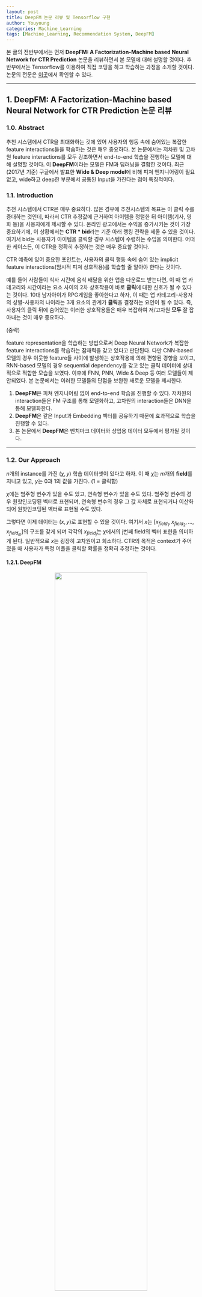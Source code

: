 ```yaml
---
layout: post
title: DeepFM 논문 리뷰 및 Tensorflow 구현
author: Youyoung
categories: Machine_Learning
tags: [Machine_Learning, Recommendation System, DeepFM]
---
```

본 글의 전반부에서는 먼저 **DeepFM: A Factorization-Machine based Neural Network for CTR Prediction** 논문을 리뷰하면서 본 모델에 대해 설명할 것이다. 후반부에서는 Tensorflow를 이용하여 직접 코딩을 하고 학습하는 과정을 소개할 것이다. 논문의 전문은 [이곳](https://arxiv.org/pdf/1703.04247v1.pdf)에서 확인할 수 있다.  

---
## 1. DeepFM: A Factorization-Machine based Neural Network for CTR Prediction 논문 리뷰  
### 1.0. Abstract  
추천 시스템에서 CTR을 최대화하는 것에 있어 사용자의 행동 속에 숨어있는 복잡한 feature interactions들을 학습하는 것은 매우 중요하다. 본 논문에서는 저차원 및 고차원 feature interactions를 모두 강조하면서 end-to-end 학습을 진행하는 모델에 대해 설명할 것이다. 이 **DeepFM**이라는 모델은 FM과 딥러닝을 결합한 것이다. 최근(2017년 기준) 구글에서 발표한 **Wide & Deep model**에 비해 피쳐 엔지니어링이 필요 없고, wide하고 deep한 부분에서 공통된 Input을 가진다는 점이 특징적이다.  

### 1.1. Introduction  
추천 시스템에서 CTR은 매우 중요하다. 많은 경우에 추천시스템의 목표는 이 클릭 수를 증대하는 것인데, 따라서 CTR 추정값에 근거하여 아이템을 정렬한 뒤 아이템(기사, 영화 등)을 사용자에게 제시할 수 있다. 온라인 광고에서는 수익을 증가시키는 것이 가장 중요하기에, 이 상황에서는 **CTR * bid**라는 기준 아래 랭킹 전략을 세울 수 있을 것이다. 여기서 bid는 사용자가 아이템을 클릭할 경우 시스템이 수령하는 수입을 의미한다. 어떠한 케이스든, 이 CTR을 정확히 추정하는 것은 매우 중요할 것이다.  

CTR 예측에 있어 중요한 포인트는, 사용자의 클릭 행동 속에 숨어 있는 implicit feature interactions(암시적 피쳐 상호작용)를 학습할 줄 알아야 한다는 것이다.  

예를 들어 사람들이 식사 시간에 음식 배달을 위한 앱을 다운로드 받는다면, 이 때 앱 카테고리와 시간이라는 요소 사이의 2차 상호작용이 바로 **클릭**에 대한 신호가 될 수 있다는 것이다. 10대 남자아이가 RPG게임을 좋아한다고 하자, 이 때는 앱 카테고리-사용자의 성별-사용자의 나이라는 3개 요소의 관계가 **클릭**을 결정하는 요인이 될 수 있다. 즉, 사용자의 클릭 뒤에 숨어있는 이러한 상호작용들은 매우 복잡하여 저/고차원 **모두** 잘 잡아내는 것이 매우 중요하다.  
  
(중략)  
  
feature representation을 학습하는 방법으로써 Deep Neural Network가 복잡한 feature interactions를 학습하는 잠재력을 갖고 있다고 판단된다. 다만 CNN-based 모델의 경우 이웃한 feature들 사이에 발생하는 상호작용에 의해 편향된 경향을 보이고, RNN-based 모델의 경우 sequential dependency를 갖고 있는 클릭 데이터에 상대적으로 적합한 모습을 보였다. 이후에 FNN, PNN, Wide & Deep 등 여러 모델들이 제안되었다. 본 논문에서는 이러한 모델들의 단점을 보완한 새로운 모델을 제시한다.  

1) **DeepFM**은 피쳐 엔지니어링 없이 end-to-end 학습을 진행할 수 있다. 저차원의 interaction들은 FM 구조를 통해 모델화하고, 고차원의 interaction들은 DNN을 통해 모델화한다.  
2) **DeepFM**은 같은 Input과 Embedding 벡터를 공유하기 때문에 효과적으로 학습을 진행할 수 있다.  
3) 본 논문에서 **DeepFM**은 벤치마크 데이터와 상업용 데이터 모두에서 평가될 것이다.  

---
### 1.2. Our Approach
$n$개의 instance를 가진 $(\chi, y)$ 학습 데이터셋이 있다고 하자. 이 때 $\chi$는 $m$개의 **field**를 지니고 있고, $y$는 0과 1의 값을 가진다. (1 = 클릭함)  

$\chi$에는 범주형 변수가 있을 수도 있고, 연속형 변수가 있을 수도 있다. 범주형 변수의 경우 원핫인코딩된 벡터로 표현되며, 연속형 변수의 경우 그 값 자체로 표현되거나 이산화되어 원핫인코딩된 벡터로 표현될 수도 있다.  

그렇다면 이제 데이터는 $(x, y)$로 표현할 수 있을 것이다. 여기서 $x$는 $[x_{field_1}, x_{field_2}, ..., x_{field_m}]$의 구조를 갖게 되며 각각의 $x_{field_j}$는 $\chi$에서의 j번째 field의 벡터 표현을 의미하게 된다. 일반적으로 $x$는 굉장히 고차원이고 희소하다. CTR의 목적은 context가 주어졌을 때 사용자가 특정 어플을 클릭할 확률을 정확히 추정하는 것이다.  

#### 1.2.1. DeepFM  
<center><img src="/public/img/Machine_Learning/2020-04-07-DeepFM/01.JPG" width="70%"></center>  

위 그림에서도 확인할 수 있다시피, **DeepFM**은 2가지 요소로 구성되어 있다. 이 요소들은 같은 Input을 공유한다.  

- $i$번재 피쳐에 대해 스칼라 $w_i$: 1차원 importance를 측정함  
- latent vector $V_i$: 다른 피쳐들과의 interaction의 영향을 측정  

$V_i$의 경우 FM요소에서는 2차원 interaction을 모델화하며, Deep요소에서는 고차원 피쳐 interaction을 모델화한다. 모든 파라미터들은 통합 예측모델에서 함께 학습된다. 즉 모델을 아주 간단히 표현하자면 아래와 같다.  

$$\hat{y} = sigmoid(y_{FM} + y_{DNN})$$  
  

**FM Component**  
<center><img src="/public/img/Machine_Learning/2020-04-07-DeepFM/02.JPG" width="60%"></center>  

FM요소는 Factorization Machine이다. FM모델에 대한 설명은 [이글](https://greeksharifa.github.io/machine_learning/2019/12/21/FM/)에서 확인할 수 있다.  


**Deep Component**  
CTR 예측에 사용되는 Raw 데이터는 일반적으로 매우 희소하고, 고차원이며, 범주형/연속형 변수가 섞여 있고, 일종의 field(성별, 위치, 나이 등)로 그룹화되어 있다는 특징을 지닌다. 따라서 **Embedding Layer**로 이러한 정보들을 압축하여 저차원의, dense한 실수 벡터를 만들어서 Input을 재가공할 필요가 있다.  

아래 그림은 **Input Layer**에서 **Embedding Layer**로 이어지는 보조 네트워크를 강조한 부분이다. 여기서 확인해야 할 부분은 2가지이다. 첫 번재는, Input으로 쓰이는 Input field 벡터가 각자 다른 길이를 갖고 있을 수 있기 때문에, 이들의 임베딩은 같은 크기(**k**)여야 한다는 것이다. 두 번재는, FM 모델에서 latent 벡터로 기능했던 $V$는 본 요소에서는 Input field 벡터를 Embedding 벡터로 압축하기 위해 사용되고 학습되는 네트워크 weight가 된다는 것이다.  

<center><img src="/public/img/Machine_Learning/2020-04-07-DeepFM/06.JPG" width="60%"></center>  
  

**Embedding Layer**의 Output은 아래와 같다.  

$$ a^{{0}} = [e_1, e_2, ..., e_m] $$  

- $e_i$는 i번재 field의 Embedding  
- $m$은 field의 수  

$a^{(0)}$는 DNN에 투입되며 forward process는 다음과 같다.  

$$ a^{(l+1)} = \sigma{(W^{(l)}a^{(l)} + b^{(l)}}) $$  

- $l$: layer의 깊이  

이렇게 Dense한 실수 피쳐 벡터가 생성되면 CTR prediction을 위해 최종적으로 sigmoid 함수에 투입되게 된다.  

$$ y_{DNN} = \sigma{(W^{|H|+1} a^{|H|} + b^{|H| + 1}}) $$  

- $ㅣHㅣ$: hidden layer의 수  
- $ \vert H \vert $: hidden layer의 수  

<center> (중략) </center>  

#### 1.5. Conclusions  
DeepFM은 FM Component와 Deep Component를 함께 학습시킨다. 이러한 방식은 다음과 같은 장점을 지닌다.  
1) pre-training이 필요 없다.  
2) 저/고차원 feature를 모두 잘 학습한다.  
3) feature embedding을 통해 피쳐 엔지니어링이 불필요하다.  

실험 결과를 확인하면, DeepFM이 최신 모델들을 압도하고 상당한 효율성을 지닌 것을 알 수 있다.  

---
## 2. Tensorflow 구현  
### 2.1. 데이터 설명 및 데이터 변환  
구현의 핵심은 Parameter인 $w$와 $V$의 shape과 활용 방법에 대해 이해하는 것이다. 사실 구현하는 사람의 입장에서는 논문이 썩 친절하다고 느끼지는 못할 것이다. 다소 애매모호한 표현으로 읽는 사람으로 하여금 혼란을 일으키게 하는 문구나 그림 등도 존재한다. 그럼에도 침착하게 잘 생각해보면, 모델을 구축할 수 있을 것이다.  

학습 데이터로는 연봉이 5만 달러를 상회하는지의 여부를 예측하는 데이터를 사용하였고, [여기](https://archive.ics.uci.edu/ml/datasets/Adult)에서 다운로드 받을 수 있다.  

데이터는 48,842개의 Instance로 구성되어 있고, 14개의 Feature를 갖고 있으며, 이 중 6개의 변수가 연속형 변수이다. 당연히 예측 과제는 **Binary Classification**이다. 0은 연봉 5만 달러 이하를 의미하며, 전체 데이터의 25% 정도를 차지한다. 1은 연봉 5만 달러 초과를 의미한다.  

앞에서 설명한 데이터를 예로 들어 설명하도록 하겠다. 이 데이터에는 총 14개의 변수가 있다. 이 14개는 곧, field의 개수가 된다. 이 중 범주형 변수를 One-Hot 인코딩을 통해 변환시키면(물론 연속형 변수도 필요에 따라 구간화하여 범주형 변수화해도 된다.) 본 데이터는 총 108개의 칼럼을 갖게 된다. 이 108개는 곧, feature의 개수가 된다. 즉, One-Hot 인코딩을 통해 변환시킨 칼럼의 개수를 feature의 개수로, 인코딩 이전의 데이터의 칼럼의 개수를 field의 개수로 이해하면 쉽다. 논문에서는 임베딩 스킬을 이용하고 있는데, 여기서 Embedding Matrix인 $V$의 칼럼의 개수는 Hyperparameter이다.  

본 프로젝트 파일은 다음과 같이 5개의 py파일로 구성되어 있다.  
  
<center><img src="/public/img/Machine_Learning/2020-04-07-DeepFM/07.JPG" width="25%"></center>  
  

먼저 config파일을 보자. 이 파일에는 칼럼의 목록을 연속형/범주형을 구분하여 저장한 리스트와 Hyperparameter들이 저장되어 있다.  
```python
# config.py
ALL_FIELDS = ['age', 'workclass', 'fnlwgt', 'education', 'education-num',
             'marital-status', 'occupation', 'relationship', 'race',
             'sex', 'capital-gain', 'capital-loss', 'hours-per-week', 'country']
CONT_FIELDS = ['age', 'fnlwgt', 'education-num',
               'capital-gain', 'capital-loss', 'hours-per-week']
CAT_FIELDS = list(set(ALL_FIELDS).difference(CONT_FIELDS))

# Hyper-parameters for Experiment
NUM_BIN = 10
BATCH_SIZE = 256
EMBEDDING_SIZE = 5
```
  

이제 데이터를 가공할 시간이다. (데이터가 매우 커서 서버에서 데이터를 받아오는 상황이라면, 아래 코드를 pyspark로 짜면 좋을 것이다.) 지금부터 할 작업은 `field_index`와 `field_dict`를 만드는 것인데, 쉽게 말해서 아래와 같은 작업을 진행하는 것이다.  
  
<center><img src="/public/img/Machine_Learning/2020-04-07-DeepFM/05.JPG" width="100%"></center>  
  

인코딩 이후의 데이터에 대해 각 칼럼이 본래 인코딩 이전에 몇 번째 field에 속했었는지에 대한 정보를 저장한 것이 `field_index`와 `field_dict`이다.  

```python
# Preprocess
import config
from itertools import repeat
import pandas as pd
from sklearn.preprocessing import MinMaxScaler

def get_modified_data(X, all_fields, continuous_fields, categorical_fields, is_bin=False):
    field_dict = dict()
    field_index = []
    X_modified = pd.DataFrame()

    for index, col in enumerate(X.columns):
        if col not in all_fields:
            print("{} not included: Check your column list".format(col))
            raise ValueError

        if col in continuous_fields:
            scaler = MinMaxScaler()

            # 연속형 변수도 구간화 할 것인가?
            if is_bin:
                X_bin = pd.cut(scaler.fit_transform(X[[col]]).reshape(-1, ), config.NUM_BIN, labels=False)
                X_bin = pd.Series(X_bin).astype('str')

                X_bin_col = pd.get_dummies(X_bin, prefix=col, prefix_sep='-')
                field_dict[index] = list(X_bin_col.columns)
                field_index.extend(repeat(index, X_bin_col.shape[1]))
                X_modified = pd.concat([X_modified, X_bin_col], axis=1)

            else:
                X_cont_col = pd.DataFrame(scaler.fit_transform(X[[col]]), columns=[col])
                field_dict[index] = col
                field_index.append(index)
                X_modified = pd.concat([X_modified, X_cont_col], axis=1)

        if col in categorical_fields:
            X_cat_col = pd.get_dummies(X[col], prefix=col, prefix_sep='-')
            field_dict[index] = list(X_cat_col.columns)
            field_index.extend(repeat(index, X_cat_col.shape[1]))
            X_modified = pd.concat([X_modified, X_cat_col], axis=1)

    print('Data Prepared...')
    print('X shape: {}'.format(X_modified.shape))
    print('# of Feature: {}'.format(len(field_index)))
    print('# of Field: {}'.format(len(field_dict)))

    return field_dict, field_index, X_modified
```

### 2.2. 모델 빌드  
먼저 FM Component에 대해 살펴보자. **call** 함수에서 y_fm을 어떤 shape으로 반환할 지는 그 task에 맞게 변환하면 된다. 아래 코드에서는 (None, 2)의 형태로 반환되어 최종적으로 Deep Component의 (None, 2)와 합쳐져 (None, 4)의 최종 Output을 반환하게 되는데, 이 수치는 성능 향상을 위해 변경이 가능하다.  

Parameter $w$의 길이는 `num_feature(108)`이며, Parameter $V$의 shape은 `num_field(14), embedding_size(5)`이다. 그런데 아래 **call** 함수에서 보면 알 수 있듯이, 이 $V$행렬은 One-Hot 인코딩된 데이터에 곱해지는 구조이기 때문에 `tf.nn.embedding_lookup`이라는 함수를 통해 행이 복제된다. 즉, 앞서 생성한 `field_index`의 정보를 참조하여, 같은 field에서 나온 feature일 경우, 같은 Embedding Row($V$의 Row)를 공유하는 것이다.  

**new_inputs**는 Deep Component의 Input으로 쓰일 개체이다. 코드를 살펴보면, $V$라는 행렬이 FM Component에도 쓰이지만, **new_inputs**를 만들어내면서 Deep Component에도 영향을 미치는 것을 알 수 있다.  
```python
class FM_layer(tf.keras.layers.Layer):
    def __init__(self, num_feature, num_field, embedding_size, field_index):
        super(FM_layer, self).__init__()
        self.embedding_size = embedding_size    # k: 임베딩 벡터의 차원(크기)
        self.num_feature = num_feature          # f: 원래 feature 개수
        self.num_field = num_field              # m: grouped field 개수
        self.field_index = field_index          # 인코딩된 X의 칼럼들이 본래 어디 소속이었는지

        # Parameters of FM Layer
        # w: capture 1st order interactions
        # V: capture 2nd order interactions
        self.w = tf.Variable(tf.random.normal(shape=[num_feature],
                                              mean=0.0, stddev=1.0), name='w')
        self.V = tf.Variable(tf.random.normal(shape=(num_field, embedding_size),
                                              mean=0.0, stddev=0.01), name='V')

    def call(self, inputs):
        x_batch = tf.reshape(inputs, [-1, self.num_feature, 1])
        # Parameter V를 field_index에 맞게 복사하여 num_feature에 맞게 늘림
        embeds = tf.nn.embedding_lookup(params=self.V, ids=self.field_index)

        # Deep Component에서 쓸 Input
        # (batch_size, num_feature, embedding_size)
        new_inputs = tf.math.multiply(x_batch, embeds)

        # (batch_size, )
        linear_terms = tf.reduce_sum(
            tf.math.multiply(self.w, inputs), axis=1, keepdims=False)

        # (batch_size, )
        interactions = 0.5 * tf.subtract(
            tf.square(tf.reduce_sum(new_inputs, [1, 2])),
            tf.reduce_sum(tf.square(new_inputs), [1, 2])
        )

        linear_terms = tf.reshape(linear_terms, [-1, 1])
        interactions = tf.reshape(interactions, [-1, 1])

        y_fm = tf.concat([linear_terms, interactions], 1)

        return y_fm, new_inputs
```

아래는 메인 모델에 대한 코드이다. 성능 향상을 위해 Deep Component를 수정하는 것은 연구자의 자유이다. Task에 따라 가볍게 설계할 수도, 복잡하게 설계할 수도 있을 것이다. 본 코드에서는 Dropout만을 추가하여 다소 가볍게 설계하였다.  
```python
import tensorflow as tf
from layers import FM_layer

tf.keras.backend.set_floatx('float32')

class DeepFM(tf.keras.Model):

    def __init__(self, num_feature, num_field, embedding_size, field_index):
        super(DeepFM, self).__init__()
        self.embedding_size = embedding_size    # k: 임베딩 벡터의 차원(크기)
        self.num_feature = num_feature          # f: 원래 feature 개수
        self.num_field = num_field              # m: grouped field 개수
        self.field_index = field_index          # 인코딩된 X의 칼럼들이 본래 어디 소속이었는지

        self.fm_layer = FM_layer(num_feature, num_field, embedding_size, field_index)

        self.layers1 = tf.keras.layers.Dense(units=64, activation='relu')
        self.dropout1 = tf.keras.layers.Dropout(rate=0.2)
        self.layers2 = tf.keras.layers.Dense(units=16, activation='relu')
        self.dropout2 = tf.keras.layers.Dropout(rate=0.2)
        self.layers3 = tf.keras.layers.Dense(units=2, activation='relu')

        self.final = tf.keras.layers.Dense(units=1, activation='sigmoid')

    def __repr__(self):
        return "DeepFM Model: #Field: {}, #Feature: {}, ES: {}".format(
            self.num_field, self.num_feature, self.embedding_size)

    def call(self, inputs):
        # 1) FM Component: (num_batch, 2)
        y_fm, new_inputs = self.fm_layer(inputs)

        # retrieve Dense Vectors: (num_batch, num_feature*embedding_size)
        new_inputs = tf.reshape(new_inputs, [-1, self.num_feature*self.embedding_size])

        # 2) Deep Component
        y_deep = self.layers1(new_inputs)
        y_deep = self.dropout1(y_deep)
        y_deep = self.layers2(y_deep)
        y_deep = self.dropout2(y_deep)
        y_deep = self.layers3(y_deep)

        # Concatenation
        y_pred = tf.concat([y_fm, y_deep], 1)
        y_pred = self.final(y_pred)
        y_pred = tf.reshape(y_pred, [-1, ])

        return y_pred
```

### 2.3. 학습  
학습 코드는 아래와 같다. 그리 무거운 모델은 아니므로 Autograph는 사용하지 않았다.  
```python
import config
from preprocess import get_modified_data
from DeepFM import DeepFM

import numpy as np
import pandas as pd
from time import perf_counter
import tensorflow as tf
from sklearn.model_selection import train_test_split
from tensorflow.keras.metrics import BinaryAccuracy, AUC


def get_data():
    file = pd.read_csv('data/adult.data', header=None)
    X = file.loc[:, 0:13]
    Y = file.loc[:, 14].map({' <=50K': 0, ' >50K': 1})

    X.columns = config.ALL_FIELDS
    field_dict, field_index, X_modified = \
        get_modified_data(X, config.ALL_FIELDS, config.CONT_FIELDS, config.CAT_FIELDS, False)

    X_train, X_test, Y_train, Y_test = train_test_split(X_modified, Y, test_size=0.2, stratify=Y)

    train_ds = tf.data.Dataset.from_tensor_slices(
        (tf.cast(X_train.values, tf.float32), tf.cast(Y_train, tf.float32))) \
        .shuffle(30000).batch(config.BATCH_SIZE)

    test_ds = tf.data.Dataset.from_tensor_slices(
        (tf.cast(X_test.values, tf.float32), tf.cast(Y_test, tf.float32))) \
        .shuffle(10000).batch(config.BATCH_SIZE)

    return train_ds, test_ds, field_dict, field_index


# Batch 단위 학습
def train_on_batch(model, optimizer, acc, auc, inputs, targets):
    with tf.GradientTape() as tape:
        y_pred = model(inputs)
        loss = tf.keras.losses.binary_crossentropy(from_logits=False, y_true=targets, y_pred=y_pred)

    grads = tape.gradient(target=loss, sources=model.trainable_variables)

    # apply_gradients()를 통해 processed gradients를 적용함
    optimizer.apply_gradients(zip(grads, model.trainable_variables))

    # accuracy & auc
    acc.update_state(targets, y_pred)
    auc.update_state(targets, y_pred)

    return loss


# 반복 학습 함수
def train(epochs):
    train_ds, test_ds, field_dict, field_index = get_data()

    model = DeepFM(embedding_size=config.EMBEDDING_SIZE, num_feature=len(field_index),
                   num_field=len(field_dict), field_index=field_index)

    optimizer = tf.keras.optimizers.SGD(learning_rate=0.01)

    print("Start Training: Batch Size: {}, Embedding Size: {}".format(config.BATCH_SIZE, config.EMBEDDING_SIZE))
    start = perf_counter()
    for i in range(epochs):
        acc = BinaryAccuracy(threshold=0.5)
        auc = AUC()
        loss_history = []

        for x, y in train_ds:
            loss = train_on_batch(model, optimizer, acc, auc, x, y)
            loss_history.append(loss)

        print("Epoch {:03d}: 누적 Loss: {:.4f}, Acc: {:.4f}, AUC: {:.4f}".format(
            i, np.mean(loss_history), acc.result().numpy(), auc.result().numpy()))

    test_acc = BinaryAccuracy(threshold=0.5)
    test_auc = AUC()
    for x, y in test_ds:
        y_pred = model(x)
        test_acc.update_state(y, y_pred)
        test_auc.update_state(y, y_pred)

    print("테스트 ACC: {:.4f}, AUC: {:.4f}".format(test_acc.result().numpy(), test_auc.result().numpy()))
    print("Batch Size: {}, Embedding Size: {}".format(config.BATCH_SIZE, config.EMBEDDING_SIZE))
    print("걸린 시간: {:.3f}".format(perf_counter() - start))
    model.save_weights('weights/weights-epoch({})-batch({})-embedding({}).h5'.format(
        epochs, config.BATCH_SIZE, config.EMBEDDING_SIZE))


if __name__ == '__main__':
    train(epochs=100)
```
  

Embedding Size를 변환하면서 진행한 테스트 결과는 아래와 같다. (Epoch: 100)  

|Embedding Size|누적 Loss|Train ACC|Train AUC|Test ACC|Test AUC|시간|
|:--------:|:--------:|:--------:|:--------:|:--------:|:--------:|:--------:|
|10|0.3243|**0.8485**|**0.9038**|**0.8464**|0.8991|4분 0.78초|
|9|0.3386|0.8382|0.8954|0.8402|0.8975|4분 3.64초|
|8|0.3704|0.8240|0.8729|0.8260|0.8745|4분 2.79초|
|7|0.3248|0.8471|0.9033|0.8424|0.9013|4분 0.84초|
|6|0.3305|0.8433|0.9001|0.8416|**0.9041**|4분 1.28초|
|5|0.3945|0.8169|0.8512|0.8190|0.8576|4분 8.10초|


---
## Reference
https://github.com/ChenglongChen/tensorflow-DeepFM
